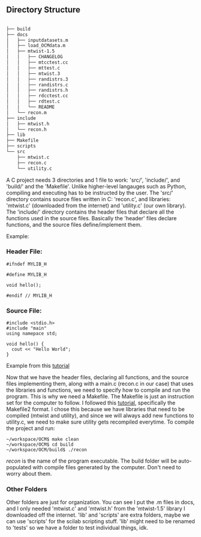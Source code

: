 ## Directory Structure

```bash

├── build
├── docs
│   ├── inputdatasets.m
│   ├── load_OCMdata.m
│   ├── mtwist-1.5
│   │   ├── CHANGELOG
│   │   ├── mtcctest.cc
│   │   ├── mttest.c
│   │   ├── mtwist.3
│   │   ├── randistrs.3
│   │   ├── randistrs.c
│   │   ├── randistrs.h
│   │   ├── rdcctest.cc
│   │   ├── rdtest.c
│   │   └── README
│   └── recon.m
├── include
│   ├── mtwist.h
│   └── recon.h
├── lib
├── Makefile
├── scripts
└── src
    ├── mtwist.c
    ├── recon.c
    └── utility.c

```

A C project needs 3 directories and 1 file to work: 'src/', 'include/', and 'build/' and the 'Makefile'. Unlike higher-level langauges such as Python, compiling and executing has to be instructed by the user. The 'src/' directory contains source files written in C: 'recon.c', and libraries: 'mtwist.c' (downloaded from the internet) and 'utility.c' (our own library). The 'include/' directory contains the header files that declare all the functions used in the source files. Basically the 'header' files declare functions, and the source files define/implement them. 

Example:

### Header File:
```
#ifndef MYLIB_H

#define MYLIB_H

void hello();

#endif // MYLIB_H
```
### Source File:
```
#include <stdio.h>
#include "main"
using namepace std;

void hello() {
  cout << "Hello World";
}
```
Example from this [tutorial](https://www.geeksforgeeks.org/how-do-i-create-a-library-in-c/)

Now that we have the header files, declaring all functions, and the source files implementing them, along with a main.c (recon.c in our case) that uses the libraries and functions, we need to specify how to compile and run the program. This is why we need a Makefile. The Makefile is just an instruction set for the computer to follow. I followed this [tutorial](https://www.cs.colby.edu/maxwell/courses/tutorials/maketutor/), specifically the Makefile2 format. I chose this because we have libraries that need to be compiled (mtwist and utility), and since we will always add new functions to utility.c, we need to make sure utility gets recompiled everytime. To compile the project and run:

```console
~/workspace/OCM$ make clean 
~/workspace/OCM$ cd build
~/workspace/OCM/build$ ./recon
```
_recon_ is the name of the program executable. The build folder will be auto-populated with compile files generated by the computer. Don't need to worry about them. 

### Other Folders

Other folders are just for organization. You can see I put the .m files in docs, and I only needed 'mtwist.c' and 'mtwist.h' from the 'mtwist-1.5' library I downloaded off the internet. 'lib' and 'scripts' are extra folders, maybe we can use 'scripts' for the scilab scripting stuff. 'lib' might need to be renamed to 'tests' so we have a folder to test individual things, idk. 



